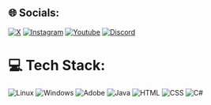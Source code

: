 
## 🌐 Socials:
[![X](https://img.shields.io/badge/X-000000?style=for-the-badge&logo=instagram&logoColor=white)](https://x.com)
[![Instagram](https://img.shields.io/badge/Instagram-E4405F?style=for-the-badge&logo=instagram&logoColor=white)](https://instagram.com/zoss.dev) 
[![Youtube](https://img.shields.io/badge/Youtube-FF0000)](https://youtube.com)
[![Discord](https://img.shields.io/badge/Discord-7289DA?style=for-the-badge&logo=discord&logoColor=white)](https://discord.gg/)

# 💻 Tech Stack:
![Linux](https://img.shields.io/badge/Linux-FCC624?style=for-the-badge&logo=linux&logoColor=black) 
![Windows](https://img.shields.io/badge/Windows-0078D6?style=for-the-badge&logo=windows&logoColor=white)
![Adobe](https://img.shields.io/badge/adobe-%2331A8FF.svg?style=for-the-badge&logo=adobephotoshop&logoColor=white) 
![Java](https://img.shields.io/badge/java-%23ED8B00.svg?style=for-the-badge&logo=java&logoColor=white) 
![HTML](https://img.shields.io/badge/html5-%23E34F26.svg?style=for-the-badge&logo=html5&logoColor=white) 
![CSS](https://img.shields.io/badge/css-%231572B6.svg?style=for-the-badge&logo=css3&logoColor=white) 
![C#](https://img.shields.io/badge/C%23-7600bc) 
